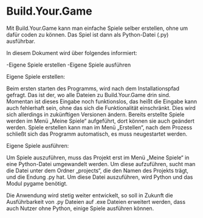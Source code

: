 # Build.Your.Game
Mit Build.Your.Game kann man einfache Spiele selber erstellen, ohne um dafür coden zu können. Das Spiel ist dann als Python-Datei (.py) ausführbar.

In diesem Dokument wird über folgendes informiert:

-Eigene Spiele erstellen 
-Eigene Spiele ausführen 

Eigene Spiele erstellen:

Beim ersten starten des Programms, wird nach dem Installationspfad gefragt. Das ist der, wo alle Dateien zu Build.Your.Game drin sind. Momentan ist dieses Eingabe noch funktionslos, das heißt die Eingabe kann auch fehlerhaft sein, ohne das sich die Funktionalität einschränkt. Dies wird sich allerdings in zukünftigen Versionen ändern.
Bereits erstellte Spiele werden im Menü „Meine Spiele“ aufgeführt, dort können sie auch geändert werden.
Spiele erstellen kann man im Menü „Erstellen“, nach dem Prozess schließt sich das Programm automatisch, es muss neugestartet werden.

Eigene Spiele ausführen:

Um Spiele auszuführen, muss das Projekt erst im Menü „Meine Spiele“ in eine Python-Datei umgewandelt werden.
Um diese aufzuführen, sucht man die Datei unter dem Ordner „projects“, die den Namen des Projekts trägt, und die Endung .py hat. Um diese Datei auszuführen, wird Python und das Modul pygame benötigt.

Die Anwendung wird stetig weiter entwickelt, so soll in Zukunft die Ausführbarkeit von .py Dateien auf .exe Dateien erweitert werden, dass auch Nutzer ohne Python, einige Spiele ausführen können.
